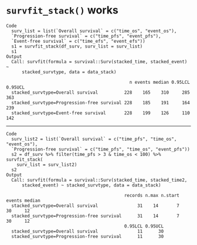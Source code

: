 # `survfit_stack()` works

    Code
      surv_list = list(`Overall survival` = c("time_os", "event_os"),
      `Progression-free survival` = c("time_pfs", "event_pfs"),
      `Event-free survival` = c("time_efs", "event_efs"))
      s1 = survfit_stack(df_surv, surv_list = surv_list)
      s1
    Output
      Call: survfit(formula = survival::Surv(stacked_time, stacked_event) ~ 
          stacked_survtype, data = data_stack)
      
                                                   n events median 0.95LCL 0.95UCL
      stacked_survtype=Overall survival          228    165    310     285     363
      stacked_survtype=Progression-free survival 228    185    191     164     239
      stacked_survtype=Event-free survival       228    199    126     110     142

---

    Code
      surv_list2 = list(`Overall survival` = c("time_pfs", "time_os", "event_os"),
      `Progression-free survival` = c("time_pfs", "time_os", "event_pfs"))
      s2 = df_surv %>% filter(time_pfs > 3 & time_os < 100) %>% survfit_stack(
        surv_list = surv_list2)
      s2
    Output
      Call: survfit(formula = survival::Surv(stacked_time, stacked_time2, 
          stacked_event) ~ stacked_survtype, data = data_stack)
      
                                                 records n.max n.start events median
      stacked_survtype=Overall survival               31    14       7     30     12
      stacked_survtype=Progression-free survival      31    14       7     30     12
                                                 0.95LCL 0.95UCL
      stacked_survtype=Overall survival               11      30
      stacked_survtype=Progression-free survival      11      30

